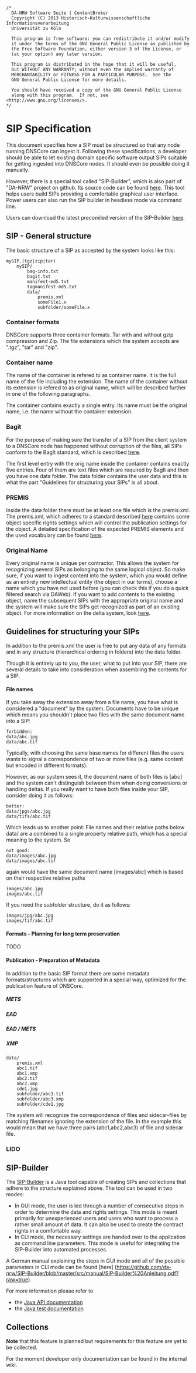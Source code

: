 	/*
	  DA-NRW Software Suite | ContentBroker
	  Copyright (C) 2013 Historisch-Kulturwissenschaftliche Informationsverarbeitung
	  Universität zu Köln
	
	  This program is free software: you can redistribute it and/or modify
	  it under the terms of the GNU General Public License as published by
	  the Free Software Foundation, either version 3 of the License, or
	  (at your option) any later version.
	
	  This program is distributed in the hope that it will be useful,
	  but WITHOUT ANY WARRANTY; without even the implied warranty of
	  MERCHANTABILITY or FITNESS FOR A PARTICULAR PURPOSE.  See the
	  GNU General Public License for more details.
	
	  You should have received a copy of the GNU General Public License
	  along with this program.  If not, see <http://www.gnu.org/licenses/>.
	*/

# SIP Specification

This document specifies how a SIP must be structured so that any node running DNSCore can ingest it. Following these specifications, a developer should be able to let existing domain specific software output SIPs suitable for getting ingested into DNSCore nodes. It should even be possible doing it manually. 

However, there is a special tool called "SIP-Builder", which is also part of "DA-NRW" project on github. Its source code can be found [here](https://github.com/da-nrw/SIP-Builder). This tool helps users build SIPs providing a comfortable graphical user interface. Power users can also run the SIP builder in headless mode via command line. 

Users can download the latest precomiled version of the SIP-Builder [here](http://www.danrw.de/?page_id=9).

## SIP - General structure

The basic structure of a SIP as accepted by the system looks like this:

    mySIP.(tgz|zip|tar)
        mySIP/
        	bag-info.txt
        	bagit.txt
        	manifest-md5.txt
        	tagmanifest-md5.txt
        	data/
        		premis.xml
        		someFile1.x
        		subfolder/someFile.x
    
    
### Container formats   

DNSCore supports three container formats. Tar with and without gzip compression and Zip. The file extensions which the system accepts are ".tgz", "tar" and "zip".

### Container name

The name of the container is refered to as container name. It is the full name of the file including the extension. The name of the container without its extension is refered to as original name, which will be described further in one of the following paragraphs.

The container contains exactly a single entry. Its name must be the original name, i.e. the name without the container extension.

### Bagit

For the purpose of making sure the transfer of a SIP from the client system to a DNSCore node has happened without corruption of the files, all SIPs conform to the BagIt standard, which is described [here](http://tools.ietf.org/html/draft-kunze-bagit-06). 

The first level entry with the orig name inside the container contains exactly five entries. Four of them
are text files which are required by BagIt and then you have one data folder. The data folder contains the user data and this is what the part "Guidelines for structuring your SIPs" is all about.

### PREMIS

Inside the data folder there must be at least one file which is the premis.xml.
The premis.xml, which adheres to a standard described [here](http://www.loc.gov/standards/premis/v2/premis-2-2.pdf) contains some object specific rights settings which will control the publication settings
for the object. A detailed specification of the expected PREMIS elements and the used vocabulary can be found [here](https://github.com/da-nrw/DNSCore/blob/master/ContentBroker/src/main/markdown/premis_specification.md).

### Original Name

Every original name is unique per contractor. This allows the system for 
recognizing several SIPs as belonging to the same logical object. So make sure, if you want
to ingest content into the system, which you would define as an entirely new intellectual entity (the object in
our terms), choose a name which you have not used before (you can check this if you do a quick filtered search via DAWeb). If you want to add contents to the existing object, name the subsequent SIPs with the appropriate original
name and the system will make sure the SIPs get recognized as part of an existing object. For more information
on the delta system, look [here](https://github.com/da-nrw/DNSCore/blob/master/ContentBroker/src/main/markdown/the_delta_feature.md).


## Guidelines for structuring your SIPs

In addition to the premis.xml the user is free to put any data
of any formats and in any structure (hierarchical ordering in folders) into the 
data folder. 

Though it is entirely up to you, the user, what to put into your SIP, there are several details
to take into consideration when assembling the contents for a SIP.


#### File names

If you take away the extension away from a file name, you have what is considered a "document" by the system.
Documents have to be unique which means you shouldn't place two files with the same document name into a SIP:

    forbidden:
    data/abc.jpg
    data/abc.tif
    
Typically, with choosing the same base names for different files the users wants to signal a correspondence of
two or more files (e.g. same content but encoded in different formats). 

However, as our system sees it, the document name of both files is [abc] and the system can't distinguish between them when doing conversions or handling deltas. If you really want to have both files inside your SIP, consider doing it as follows:

    better:
    data/jpgs/abc.jpg
    data/tifs/abc.tif

Which leads us to another point: File names and their relative paths below data/ are a combined to a single property
relative path, which has a special meaning to the system. So

    not good:
    data/images/abc.jpg
    data/images/abc.tif
    
again would have the same document name [images/abc] which is based on their respective relative paths

    images/abc.jpg
    images/abc.tif
   
If you need the subfolder structure, do it as follows:

    images/jpg/abc.jpg
    images/tif/abc.tif


#### Formats - Planning for long term preservation

TODO

#### Publication - Preparation of Metadata


In addition to the basic SIP format there are some metadata formats/structures which are
supported in a special way, optimized for the publication feature of DNSCore.

##### METS

##### EAD

##### EAD / METS

##### XMP

    data/
        premis.xml
        abc1.tif
        abc1.xmp
        abc2.tif
        abc2.xmp
        cde1.jpg
        subfolder/abc3.tif
        subfolder/abc3.xmp
        subfolder/cde1.jpg

The system will recognize the correspondence of files and sidecar-files by matching filenames ignoring
the extension of the file. In the example this would mean that we have three pairs (abc1,abc2,abc3) of
file and sidecar file.

### LIDO

## SIP-Builder 

The [SIP-Builder](https://github.com/da-nrw/SIP-Builder) is a Java tool capable of creating SIPs and collections that adhere to the structure explained above. The tool can be used in two modes:
* In GUI mode, the user is led through a number of consecutive steps in order to determine the data and rights settings. This mode is meant primarily for unexperienced users and users who want to process a rather small amount of data. It can also be used to create the contract rights in a comfortable way.
* In CLI mode, the necessary settings are handed over to the application as command line parameters. This mode is useful for integrating the SIP-Builder into automated processes.

A German manual explaining the steps in GUI mode and all of the possible parameters in CLI mode can be found [here] (https://github.com/da-nrw/SIP-Builder/blob/master/src/manual/SIP-Builder%20Anleitung.pdf?raw=true).

For more information please refer to
* the [Java API documentation](https://da-nrw.github.com/SIP-Builder/apidocs)
* the [Java test documentation](https://da-nrw.github.com/SIP-Builder/testapidocs)

## Collections

**Note** that this feature is planned but requirements for this feature are yet to be collected.

For the moment developer only documentation can be found in the internal wiki.

